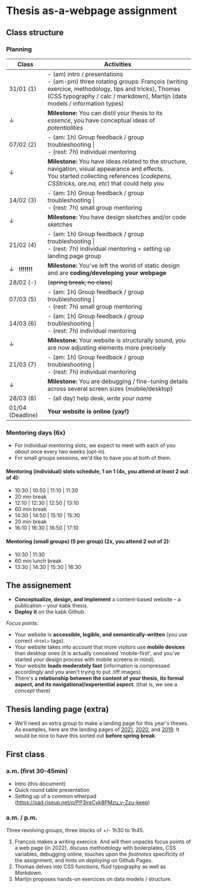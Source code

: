 # Thesis as-a-webpage assignment

## Class structure

### Planning

| Class  | Activities|
| -------- | ---------------------|
| 31/01 (1) | - (am) intro / presentations <br> - (am-pm) three rotating groups: François (writing exercice, methodology, tips and tricks), Thomas (CSS typography / calc / markdown), Martijn (data models / information types) |
| ↓ | **Milestone:** You can distil your thesis to its *essence*, you have conceptual ideas of *potentialities*|
| 07/02 (2) | - (am: 1h) Group feedback / group troubleshooting \| <br> - (rest: 7h) individual mentoring |
| ↓ | **Milestone:** You have ideas related to the structure, navigation, visual appearance and effects. <br> You started collecting references (*codepens, CSStricks, are.na, etc*) that could help you |
| 14/02 (3) | - (am: 1h) Group feedback / group troubleshooting \| <br> - (rest: 7h) small group mentoring |
| ↓ | **Milestone:** You have design sketches and/or code sketches |
| 21/02 (4) | - (am: 1h) Group feedback / group troubleshooting \| <br> - (rest: 7h) individual mentoring + setting up landing page group |
| ↓ &nbsp; **!!!!!!!** | **Milestone:** You've left the world of static design and are **coding/developing your webpage** |
| 28/02 (-) | (~~spring break, no class~~) |
| 07/03 (5) | - (am: 1h) Group feedback / group troubleshooting \| <br> - (rest: 7h) small group mentoring |
| 14/03 (6) | - (am: 1h) Group feedback / group troubleshooting \| <br> - (rest: 7h) individual mentoring |
| ↓ | **Milestone:** Your website is structurally sound, you are now adjusting elements more precisely |
| 21/03 (7) | - (am: 1h) Group feedback / group troubleshooting \| <br> - (rest: 7h) individual mentoring |
| ↓ | **Milestone:** You are debugging / fine-tuning details across several screen sizes (mobile/desktop) |
| 28/03 (8) | - (all day) help desk, *write your name* |
| 01/04 (Deadline) | **Your website is online (yay!)** |

### Mentoring days (6x)

- For individual mentoring slots, we expect to meet with each of you *about* once every two weeks (opt-in).
- For small groups sessions, we'd like to have you at both of them.

#### Mentoring (individual) slots schedule, 1 on 1 (4x, you attend *at least* 2 out of 4):

- 10:30 | 10:50 | 11:10 | 11:30
- 20 min break
- 12:10 | 12:30 | 12:50 | 13:10
- 60 min break
- 14:30 | 14:50 | 15:10 | 15:30
- 20 min break
- 16:10 | 16:30 | 16:50 | 17:10

#### Mentoring (small groups) (5 per group) (2x, you attend 2 out of 2):

- 10:30 | 11:30
- 60 min lunch break
- 13:30 | 14:30 | 15:30 | 16:30

## The assignement

- **Conceptualize, design, and implement** a content-based website &ndash; a publication &ndash; your kabk thesis.
- **Deploy it** on the kabk Github.

*Focus points:*

- Your website is **accessible, legible, and semantically-written** (you use correct `<html>` tags).
- Your website takes into account that more visitors use **mobile devices** than desktop ones (it is actually conceived 'mobile-first', and you've started your design process with mobile screens in mind).
- Your website **loads moderately fast** (information is compressed accordingly and you aren't trying to put .tiff images).
- There's a **relationship between the content of your thesis, its formal aspect, and its navigational/experiential aspect**. (that is, we see a *concept* there)

## Thesis landing page (extra)

- We'll need an extra group to make a landing page for this year's theses. As examples, here are the landing pages of [2021](https://kabk.github.io/go-theses-21/), [2020](https://kabk.github.io/go-theses-20/), and [2019](https://kabk.github.io/go-theses-19/). It would be nice to have this sorted out **before spring break**.

## First class

### a.m. (first 30-45min)

- Intro (this document)
- Quick round table presentation
- Setting up of a common etherpad (https://pad.riseup.net/p/PP3ireCyk8PMzu_y-Zzu-keep)

### a.m. / p.m.

Three revolving groups, three blocks of +/- 1h30 to 1h45.

1. François makes a writing exercice. And will then unpacks focus points of a web page (in 2022), discuss methodology with boilerplates, CSS variables, debugging online, touches upon the *footnotes* specificity of the assignment, and hints on *deploying* on Github Pages.
2. Thomas delves into CSS functions, fluid typography as well as *Markdown*.
3. Martijn proposes hands-on exercices on data models / structure.
